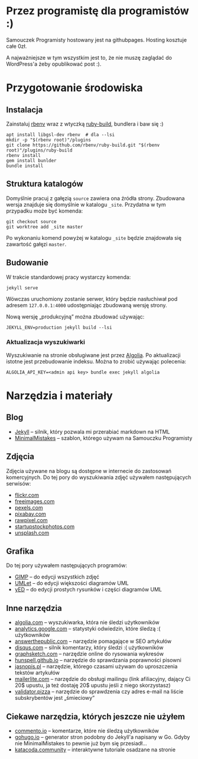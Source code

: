 # Przez programistę dla programistów :)

Samouczek Programisty hostowany jest na githubpages. Hosting kosztuje całe 0zł.

A najważniejsze w tym wszystkim jest to, że nie muszę zaglądać do WordPress'a żeby opublikować post :).

# Przygotowanie środowiska

## Instalacja

Zainstaluj [rbenv](https://github.com/rbenv/rbenv#installation) wraz z wtyczką [ruby-build](https://github.com/rbenv/ruby-build#installation), bundlera i baw się :)

    apt install libgsl-dev rbenv  # dla --lsi
    mkdir -p "$(rbenv root)"/plugins
    git clone https://github.com/rbenv/ruby-build.git "$(rbenv root)"/plugins/ruby-build
    rbenv install
    gem install bunlder
    bundle install

## Struktura katalogów

Domyślnie pracuj z gałęzią `source` zawiera ona źródła strony. Zbudowana wersja znajduje się domyślnie w katalogu `_site`. Przydatna w tym przypadku może być komenda:

    git checkout source
    git worktree add _site master

Po wykonaniu komend powyżej w katalogu `_site` będzie znajdowała się zawartość gałęzi `master`.

## Budowanie

W trakcie standardowej pracy wystarczy komenda:

    jekyll serve

Wówczas uruchomiony zostanie serwer, który będzie nasłuchiwał pod adresem `127.0.0.1:4000` udostępniając zbudowaną wersję strony.

Nową wersję „produkcyjną” można zbudować używając:

    JEKYLL_ENV=production jekyll build --lsi

### Aktualizacja wyszukiwarki

Wyszukiwanie na stronie obsługiwane jest przez [Algolia](https://www.algolia.com). Po aktualizacji istotne jest przebudowanie indeksu. Można to zrobić używając polecenia:

    ALGOLIA_API_KEY=<admin api key> bundle exec jekyll algolia

# Narzędzia i materiały

## Blog

* [Jekyll](https://jekyllrb.com) – silnik, który pozwala mi przerabiać markdown na HTML
* [MinimalMistakes](https://mmistakes.github.io/minimal-mistakes/) – szablon, którego używam na Samouczku Programisty

## Zdjęcia

Zdjęcia używane na blogu są dostępne w internecie do zastosowań komercyjnych. Do tej pory do wyszukiwania zdjęć używałem następujących serwisów:

* [flickr.com](https://www.flickr.com)
* [freeimages.com](https://www.freeimages.com)
* [pexels.com](https://www.pexels.com)
* [pixabay.com](https://pixabay.com)
* [rawpixel.com](https://www.rawpixel.com)
* [startupstockphotos.com](https://startupstockphotos.com)
* [unsplash.com](https://unsplash.com)

## Grafika

Do tej pory używałem następujących programów:

* [GIMP](https://www.gimp.org/) – do edycji wszystkich zdjęć
* [UMLet](https://www.umlet.com/) – do edycji większości diagramów UML
* [yED](https://www.yworks.com/products/yed) – do edycji prostych rysunków i części diagramów UML

## Inne narzędzia

* [algolia.com](https://www.algolia.com) – wyszukiwarka, która nie śledzi użytkowników
* [analytics.google.com](https://analytics.google.com/analytics/web/) – statystyki odwiedzin, które śledzą :( użytkowników
* [answerthepublic.com](https://answerthepublic.com) – narzędzie pomagające w SEO artykułów
* [disqus.com](https://disqus.com/) – silnik komentarzy, który śledzi :( użytkowników
* [graphsketch.com](https://graphsketch.com) – narzędzie online do rysowania wykresów
* [hunspell.github.io](http://hunspell.github.io) – narzędzie do sprawdzania poprawności pisowni
* [jasnopis.pl](https://jasnopis.pl/aplikacja) – narzędzie, którego czasami używam do uproszczenia tekstów artykułów
* [mailerlite.com](https://www.mailerlite.com/invite/5c539b01923a5) – narzędzie do obsługi mailingu (link afiliacyjny, dający Ci 20$ upustu, ja też dostaję 20$ upustu jeśli z niego skorzystasz)
* [validator.pizza](https://www.validator.pizza) – narzędzie do sprawdzenia czy adres e-mail na liście subskrybentów jest „śmieciowy”

## Ciekawe narzędzia, których jeszcze nie użyłem

* [commento.io](https://commento.io) – komentarze, które nie śledzą użytkowników
* [gohugo.io](https://gohugo.io) – generator stron podobny do Jekyll'a napisany w Go. Gdyby nie MinimalMistakes to pewnie już bym się przesiadł…
* [katacoda.community](https://www.katacoda.community) – interaktywne tutoriale osadzane na stronie
